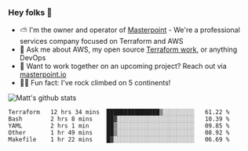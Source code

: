 

### Hey folks 👋

- ⛅️ I'm the owner and operator of [Masterpoint](https://masterpoint.io) - We're a professional services company focused on Terraform and AWS
- 💬 Ask me about AWS, my open source [Terraform work](https://github.com/masterpointio?q=terraform&type=&language=hcl), or anything DevOps
- 🔨 Want to work together on an upcoming project? Reach out via [masterpoint.io](https://masterpoint.io)
- 🧗‍♂️ Fun fact: I've rock climbed on 5 continents! 


![Matt's github stats](https://github-readme-stats.vercel.app/api?username=Gowiem&count_private=true&theme=cobalt&show_icons=true)

<!--START_SECTION:waka-->
```text
Terraform   12 hrs 34 mins  ███████████████▒░░░░░░░░░   61.22 % 
Bash        2 hrs 8 mins    ██▓░░░░░░░░░░░░░░░░░░░░░░   10.39 % 
YAML        2 hrs 1 min     ██▒░░░░░░░░░░░░░░░░░░░░░░   09.85 % 
Other       1 hr 49 mins    ██▒░░░░░░░░░░░░░░░░░░░░░░   08.92 % 
Makefile    1 hr 22 mins    █▓░░░░░░░░░░░░░░░░░░░░░░░   06.69 % 
```
<!--END_SECTION:waka-->
